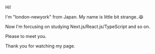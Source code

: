 Hi! 

I'm "london-newyork" from Japan. My name is little bit strange..😆

Now I'm forcusing on studying Next.js/React.js/TypeScript and so on.

Please to meet you.

Thank you for watching my page.

